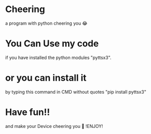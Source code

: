 # Cheering
a program with python cheering you 😂
# You Can Use my code
if you have installed the python modules "pyttsx3".
# or you can install it
by typing this command in CMD without quotes "pip install pyttsx3"
# Have fun!!
and make your Device cheering you 🎉 !ENJOY!
